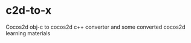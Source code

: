 c2d-to-x
========

Cocos2d obj-c to cocos2d c++ converter and some converted cocos2d learning materials